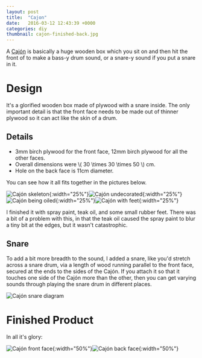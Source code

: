 ```yaml
---
layout: post
title:  "Cajon"
date:   2016-03-12 12:43:39 +0000
categories: diy
thumbnail: cajon-finished-back.jpg
---
```


A [Cajón](https://en.wikipedia.org/wiki/Caj%C3%B3n) is basically a huge wooden box which you sit on and then hit the front of to make a bass-y drum sound, or a snare-y sound if you put a snare in it.

# Design #

It's a glorified wooden box made of plywood with a snare inside.  The only important detail is that the front face needs to be made out of thinner plywood so it can act like the skin of a drum.

## Details ##

* 3mm birch plywood for the front face, 12mm birch plywood for all the other faces.
* Overall dimensions were \\( 30 \times 30 \times 50 \\) cm.
* Hole on the back face is 11cm diameter.

You can see how it all fits together in the pictures below.

![Cajón skeleton](/images/cajon-skeleton.jpg){:width="25%"}![Cajón undecorated](/images/cajon-not-decorated.jpg){:width="25%"}![Cajón being oiled](/images/cajon-oiling.jpg){:width="25%"}![Cajón with feet](/images/cajon-feet.jpg){:width="25%"}

I finished it with spray paint, teak oil, and some small rubber feet.  There was a bit of a problem with this, in that the teak oil caused the spray paint to blur a tiny bit at the edges, but it wasn't catastrophic.

## Snare ##

To add a bit more breadth to the sound, I added a snare, like you'd stretch across a snare drum, via a length of wood running parallel to the front face, secured at the ends to the sides of the Cajón.  If you attach it so that it touches one side of the Cajón more than the other, then you can get varying sounds through playing the snare drum in different places.

![Cajón snare diagram](/images/cajon-snare-diagram.jpg)

# Finished Product #

In all it's glory:

![Cajón front face](/images/cajon-finished-front.jpg){:width="50%"}![Cajón back face](/images/cajon-finished-back.jpg){:width="50%"}